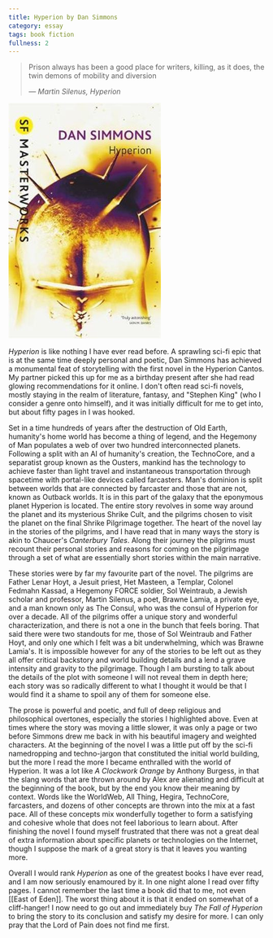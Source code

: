 ```yaml
---
title: Hyperion by Dan Simmons
category: essay
tags: book fiction
fullness: 2
---
```


> Prison always has been a good place for writers, killing, as it does, the twin demons of mobility and diversion
>
> <cite>— Martin Silenus, Hyperion</cite>

![Hyperion](/assets/hyperion.jpg)

_Hyperion_ is like nothing I have ever read before. A sprawling sci-fi epic that is at the same time deeply personal and poetic, Dan Simmons has achieved a monumental feat of storytelling with the first novel in the Hyperion Cantos. My partner picked this up for me as a birthday present after she had read glowing recommendations for it online. I don't often read sci-fi novels, mostly staying in the realm of literature, fantasy, and "Stephen King" (who I consider a genre onto himself), and it was initially difficult for me to get into, but about fifty pages in I was hooked.

<!--more-->

Set in a time hundreds of years after the destruction of Old Earth, humanity's home world has become a thing of legend, and the Hegemony of Man populates a web of over two hundred interconnected planets. Following a split with an AI of humanity's creation, the TechnoCore, and a separatist group known as the Ousters, mankind has the technology to achieve faster than light travel and instantaneous transportation through spacetime with portal-like devices called farcasters. Man's dominion is split between worlds that are connected by farcaster and those that are not, known as Outback worlds. It is in this part of the galaxy that the eponymous planet Hyperion is located. The entire story revolves in some way around the planet and its mysterious Shrike Cult, and the pilgrims chosen to visit the planet on the final Shrike Pilgrimage together. The heart of the novel lay in the stories of the pilgrims, and I have read that in many ways the story is akin to Chaucer's _Canterbury Tales_. Along their journey the pilgrims must recount their personal stories and reasons for coming on the pilgrimage through a set of what are essentially short stories within the main narrative.

These stories were by far my favourite part of the novel. The pilgrims are Father Lenar Hoyt, a Jesuit priest, Het Masteen, a Templar, Colonel Fedmahn Kassad, a Hegemony FORCE soldier, Sol Weintraub, a Jewish scholar and professor, Martin Silenus, a poet, Brawne Lamia, a private eye, and a man known only as The Consul, who was the consul of Hyperion for over a decade. All of the pilgrims offer a unique story and wonderful characterization, and there is not a one in the bunch that feels boring. That said there were two standouts for me, those of Sol Weintraub and Father Hoyt, and only one which I felt was a bit underwhelming, which was Brawne Lamia's. It is impossible however for any of the stories to be left out as they all offer critical backstory and world building details and a lend a grave intensity and gravity to the pilgrimage. Though I am bursting to talk about the details of the plot with someone I will not reveal them in depth here; each story was so radically different to what I thought it would be that I would find it a shame to spoil any of them for someone else.

The prose is powerful and poetic, and full of deep religious and philosophical overtones, especially the stories I highlighted above. Even at times where the story was moving a little slower, it was only a page or two before Simmons drew me back in with his beautiful imagery and weighted characters. At the beginning of the novel I was a little put off by the sci-fi namedropping and techno-jargon that constituted the initial world building, but the more I read the more I became enthralled with the world of Hyperion. It was a lot like _A Clockwork Orange_ by Anthony Burgess, in that the slang words that are thrown around by Alex are alienating and difficult at the beginning of the book, but by the end you know their meaning by context. Words like the WorldWeb, All Thing, Hegira, TechnoCore, farcasters, and dozens of other concepts are thrown into the mix at a fast pace. All of these concepts mix wonderfully together to form a satisfying and cohesive whole that does not feel laborious to learn about. After finishing the novel I found myself frustrated that there was not a great deal of extra information about specific planets or technologies on the Internet, though I suppose the mark of a great story is that it leaves you wanting more.

Overall I would rank _Hyperion_ as one of the greatest books I have ever read, and I am now seriously enamoured by it. In one night alone I read over fifty pages. I cannot remember the last time a book did that to me, not even [[East of Eden]]. The worst thing about it is that it ended on somewhat of a cliff-hanger! I now need to go out and immediately buy _The Fall of Hyperion_ to bring the story to its conclusion and satisfy my desire for more. I can only pray that the Lord of Pain does not find me first.

